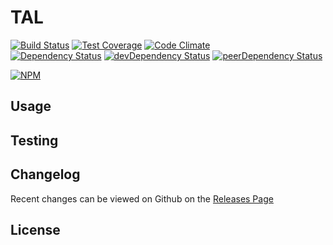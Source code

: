 # TAL 
[![Build Status](https://travis-ci.org/totojab/cinema.svg?branch=master)](https://travis-ci.org/totojab/cinema) [![Test Coverage](https://codeclimate.com/github/totojab/cinema/badges/coverage.svg)](https://codeclimate.com/github/totojab/cinema) [![Code Climate](https://codeclimate.com/github/totojab/cinema/badges/gpa.svg)](https://codeclimate.com/github/totojab/cinema)   
[![Dependency Status](https://david-dm.org/totojab/cinema.svg)](https://david-dm.org/totojab/cinema) [![devDependency Status](https://david-dm.org/totojab/cinema/dev-status.svg)](https://david-dm.org/totojab/cinema#info=devDependencies) [![peerDependency Status](https://david-dm.org/totojab/cinema/peer-status.svg)](https://david-dm.org/totojab/cinema#info=peerDependencies)    


> 

[![NPM](https://nodei.co/npm/test.png?downloads=true&downloadRank=true&stars=true)](https://nodei.co/npm/test)

## Usage


## Testing


## Changelog

Recent changes can be viewed on Github on the [Releases Page](https://github.com//test/releases)

## License


